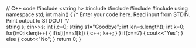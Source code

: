 // C++ code
#include <string.h>
#include <cstdio>
#include <vector>
#include <iostream>
#include <algorithm>
using namespace std;
int main() {
    /* Enter your code here. Read input from STDIN. Print output to STDOUT */   
    string s;
    cin>>s;
    int i,c=0;
    string s1="Goodbye";
    int len=s.length();
    int k=0;
    for(i=0;i<len;i++)
    {
        if(s[i]==s1[k])
        {
            c++;
            k++;
        }
    }
    if(c==7)
    {
        cout<<"Yes";
    }
    else
    {
        cout<<"No";
    }
    return 0;
}
